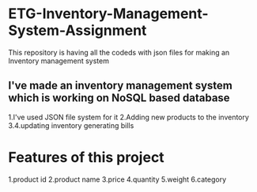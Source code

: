 # ETG-Inventory-Management-System-Assignment
This repository is having all the codeds with json files for making an Inventory management system

## I've made an inventory management system which is working on NoSQL based database
1.I've used JSON file system for it
2.Adding new products to the inventory
3.4.updating inventory
generating bills
# Features of this project 
1.product id
2.product name
3.price
4.quantity
5.weight
6.category

